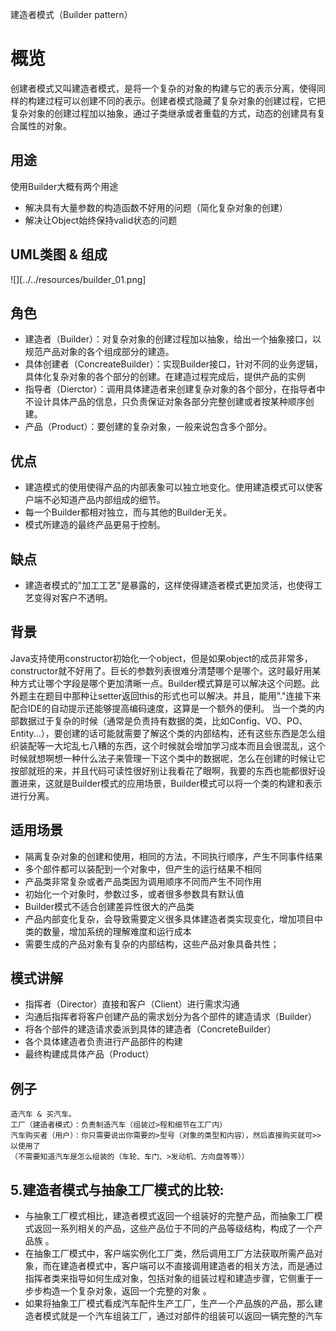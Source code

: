建造者模式（Builder pattern）

# 概览
创建者模式又叫建造者模式，是将一个复杂的对象的构建与它的表示分离，使得同样的构建过程可以创建不同的表示。创建者模式隐藏了复杂对象的创建过程，它把复杂对象的创建过程加以抽象，通过子类继承或者重载的方式，动态的创建具有复合属性的对象。
## 用途
使用Builder大概有两个用途
+ 解决具有大量参数的构造函数不好用的问题（简化复杂对象的创建）
+ 解决让Object始终保持valid状态的问题
## UML类图 & 组成
![][../../resources/builder_01.png]
## 角色
+ 建造者（Builder）：对复杂对象的创建过程加以抽象，给出一个抽象接口，以规范产品对象的各个组成部分的建造。
+ 具体创建者（ConcreateBuilder）：实现Builder接口，针对不同的业务逻辑，具体化复杂对象的各个部分的创建。在建造过程完成后，提供产品的实例
+ 指导者（Dierctor）：调用具体建造者来创建复杂对象的各个部分，在指导者中不设计具体产品的信息，只负责保证对象各部分完整创建或者按某种顺序创建。
+ 产品（Product）：要创建的复杂对象，一般来说包含多个部分。
## 优点
+ 建造模式的使用使得产品的内部表象可以独立地变化。使用建造模式可以使客户端不必知道产品内部组成的细节。
+ 每一个Builder都相对独立，而与其他的Builder无关。
+ 模式所建造的最终产品更易于控制。
## 缺点
+ 建造者模式的"加工工艺"是暴露的，这样使得建造者模式更加灵活，也使得工艺变得对客户不透明。
## 背景
Java支持使用constructor初始化一个object，但是如果object的成员非常多，constructor就不好用了。巨长的参数列表很难分清楚哪个是哪个。这时最好用某种方式让哪个字段是哪个更加清晰一点。Builder模式算是可以解决这个问题。此外题主在题目中那种让setter返回this的形式也可以解决。并且，能用"."连接下来配合IDE的自动提示还能够提高编码速度，这算是一个额外的便利。
当一个类的内部数据过于复杂的时候（通常是负责持有数据的类，比如Config、VO、PO、Entity...），要创建的话可能就需要了解这个类的内部结构，还有这些东西是怎么组织装配等一大坨乱七八糟的东西，这个时候就会增加学习成本而且会很混乱，这个时候就想啊想一种什么法子来管理一下这个类中的数据呢，怎么在创建的时候让它按部就班的来，并且代码可读性很好别让我看花了眼啊，我要的东西也能都很好设置进来，这就是Builder模式的应用场景，Builder模式可以将一个类的构建和表示进行分离。
## 适用场景
+ 隔离复杂对象的创建和使用，相同的方法，不同执行顺序，产生不同事件结果
+ 多个部件都可以装配到一个对象中，但产生的运行结果不相同
+ 产品类非常复杂或者产品类因为调用顺序不同而产生不同作用
+ 初始化一个对象时，参数过多，或者很多参数具有默认值
+ Builder模式不适合创建差异性很大的产品类
+ 产品内部变化复杂，会导致需要定义很多具体建造者类实现变化，增加项目中类的数量，增加系统的理解难度和运行成本
+ 需要生成的产品对象有复杂的内部结构，这些产品对象具备共性；
## 模式讲解
+ 指挥者（Director）直接和客户（Client）进行需求沟通
+ 沟通后指挥者将客户创建产品的需求划分为各个部件的建造请求（Builder）
+ 将各个部件的建造请求委派到具体的建造者（ConcreteBuilder）
+ 各个具体建造者负责进行产品部件的构建
+ 最终构建成具体产品（Product）
## 例子
```text
造汽车 & 买汽车。
工厂（建造者模式）：负责制造汽车（组装过>程和细节在工厂内）
汽车购买者（用户）：你只需要说出你需要的>型号（对象的类型和内容），然后直接购买就可>>以使用了
（不需要知道汽车是怎么组装的（车轮、车门、>发动机、方向盘等等））
```
## 5.建造者模式与抽象工厂模式的比较:
+ 与抽象工厂模式相比，建造者模式返回一个组装好的完整产品，而抽象工厂模式返回一系列相关的产品，这些产品位于不同的产品等级结构，构成了一个产品族 。
+ 在抽象工厂模式中，客户端实例化工厂类，然后调用工厂方法获取所需产品对象，而在建造者模式中，客户端可以不直接调用建造者的相关方法，而是通过指挥者类来指导如何生成对象，包括对象的组装过程和建造步骤，它侧重于一步步构造一个复杂对象，返回一个完整的对象 。
+ 如果将抽象工厂模式看成汽车配件生产工厂，生产一个产品族的产品，那么建造者模式就是一个汽车组装工厂，通过对部件的组装可以返回一辆完整的汽车
